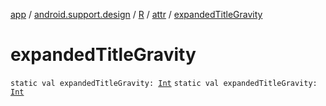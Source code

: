 [app](../../../index.md) / [android.support.design](../../index.md) / [R](../index.md) / [attr](index.md) / [expandedTitleGravity](./expanded-title-gravity.md)

# expandedTitleGravity

`static val expandedTitleGravity: `[`Int`](https://kotlinlang.org/api/latest/jvm/stdlib/kotlin/-int/index.html)
`static val expandedTitleGravity: `[`Int`](https://kotlinlang.org/api/latest/jvm/stdlib/kotlin/-int/index.html)